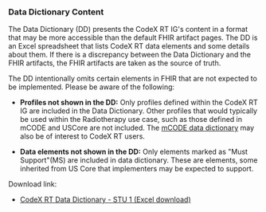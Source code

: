 ### Data Dictionary Content

The Data Dictionary (DD) presents the CodeX RT IG's content in a format that may be more accessible than the default FHIR artifact pages. The DD is an Excel spreadsheet that lists CodeX RT data elements and some details about them. If there is a discrepancy between the Data Dictionary and the FHIR artifacts, the FHIR artifacts are taken as the source of truth.

The DD intentionally omits certain elements in FHIR that are not expected to be implemented. Please be aware of the following:

* **Profiles not shown in the DD:** Only profiles defined within the CodeX RT IG are included in the Data Dictionary. Other profiles that would typically be used within the Radiotherapy use case, such as those defined in mCODE and USCore are not included.  The [mCODE data dictionary](http://hl7.org/fhir/us/mcode/dictionary.html) may also be of interest to CodeX RT users.

* **Data elements not shown in the DD:** Only elements marked as "Must Support"(MS) are included in data dictionary. These are elements, some inherited from US Core that implementers may be expected to support.

Download link:

* [CodeX RT Data Dictionary - STU 1 (Excel download)](CodexRTDataDictionary-STU1.xlsx)

